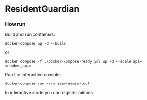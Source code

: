 ﻿# ResidentGuardian

### How run

Build and run containers:

`docker-compose up -d --build`

or

`docker compose -f .\docker-compose-ready.yml up -d --scale api=<number_api>`

Run the interactive console:

`docker-compose run --rm seed-admin-tool`

In interactive mode you can register admins

